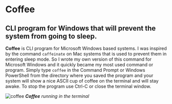 # Coffee
CLI program for Windows that will prevent the system from going to sleep.
---

**Coffee** is CLI program for Microsoft Windows based systems. I was inspired by the command `caffeinate` on Mac systems that is used to prevent them in entering sleep mode. So I wrote my own version of this command for Microsoft Windows and it quickly became my most used command or program. Simply type `coffee` in the Command Prompt or Windows PowerShell from the directory where you saved the program and your system will show a nice ASCII cup of coffee on the terminal and will stay awake. To stop the program use Ctrl-C or close the terminal window.

![coffee](https://github.com/user-attachments/assets/827d6fa7-160b-4770-8cac-4c296632b371)
***Coffee** running in the terminal*
